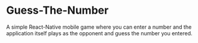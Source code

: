 # Guess-The-Number
A simple React-Native mobile game where you can enter a number and the application itself plays as the opponent and guess the number you entered.
